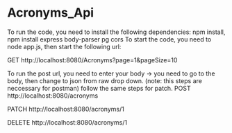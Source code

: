 # Acronyms_Api
To run the code, you need to install the following dependencies:
npm install, npm install express body-parser pg cors
To start the code, you need to node app.js, then start the following url:

GET http://localhost:8080/Acronyms?page=1&pageSize=10

To run the post url, you need to enter your body -> you need to go to the body, then change to json from raw drop down. (note: this steps are neccessary for postman) follow the same steps for patch.
POST http://localhost:8080/acronyms

PATCH http://localhost:8080/acronyms/1 

DELETE http://localhost:8080/acronyms/1
